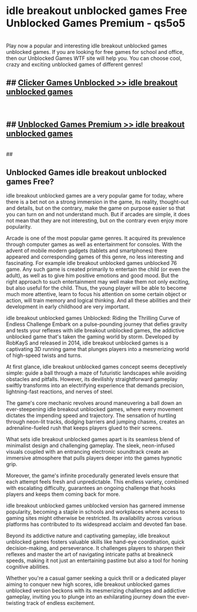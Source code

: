 # idle breakout unblocked games  Free Unblocked Games Premium - qs5o5 <br>
<br>
Play now a popular and interesting idle breakout unblocked games unblocked games. If you are looking for free games for school and office, then our Unblocked Games WTF site will help you. You can choose cool, crazy and exciting unblocked games of different genres!


## ##  [Clicker Games Unblocked >> idle breakout unblocked games](http://freeplayer.one?title=idle_breakout_unblocked_games&ref=UGames)
  <br>

##  ## [Unblocked Games Premium >> idle breakout unblocked games](http://freeplayer.one?title=idle_breakout_unblocked_games&ref=UGames)
  <br>
  ##



## Unblocked Games idle breakout unblocked games Free?

idle breakout unblocked games are a very popular game for today, where there is a bet not on a strong immersion in the game, its reality, thought-out and details, but on the contrary, make the game on purpose easier so that you can turn on and not understand much. But if arcades are simple, it does not mean that they are not interesting, but on the contrary even enjoy more popularity.

Arcade is one of the most popular game genres. It acquired its prevalence through computer games as well as entertainment for consoles. With the advent of mobile modern gadgets (tablets and smartphones) there appeared and corresponding games of this genre, no less interesting and fascinating. For example idle breakout unblocked games unblocked 76 game. Any such game is created primarily to entertain the child (or even the adult), as well as to give him positive emotions and good mood. But the right approach to such entertainment may well make them not only exciting, but also useful for the child. Thus, the young player will be able to become much more attentive, learn to focus his attention on some certain object or action, will train memory and logical thinking. And all these abilities and their development in early childhood are very important.

idle breakout unblocked games Unblocked: Riding the Thrilling Curve of Endless Challenge
Embark on a pulse-pounding journey that defies gravity and tests your reflexes with idle breakout unblocked games, the addictive unblocked game that's taken the gaming world by storm. Developed by RobKayS and released in 2014, idle breakout unblocked games is a captivating 3D running game that plunges players into a mesmerizing world of high-speed twists and turns.

At first glance, idle breakout unblocked games concept seems deceptively simple: guide a ball through a maze of futuristic landscapes while avoiding obstacles and pitfalls. However, its devilishly straightforward gameplay swiftly transforms into an electrifying experience that demands precision, lightning-fast reactions, and nerves of steel.

The game's core mechanic revolves around maneuvering a ball down an ever-steepening idle breakout unblocked games, where every movement dictates the impending speed and trajectory. The sensation of hurtling through neon-lit tracks, dodging barriers and jumping chasms, creates an adrenaline-fueled rush that keeps players glued to their screens.

What sets idle breakout unblocked games apart is its seamless blend of minimalist design and challenging gameplay. The sleek, neon-infused visuals coupled with an entrancing electronic soundtrack create an immersive atmosphere that pulls players deeper into the games hypnotic grip.

Moreover, the game's infinite procedurally generated levels ensure that each attempt feels fresh and unpredictable. This endless variety, combined with escalating difficulty, guarantees an ongoing challenge that hooks players and keeps them coming back for more.

idle breakout unblocked games unblocked version has garnered immense popularity, becoming a staple in schools and workplaces where access to gaming sites might otherwise be restricted. Its availability across various platforms has contributed to its widespread acclaim and devoted fan base.

Beyond its addictive nature and captivating gameplay, idle breakout unblocked games fosters valuable skills like hand-eye coordination, quick decision-making, and perseverance. It challenges players to sharpen their reflexes and master the art of navigating intricate paths at breakneck speeds, making it not just an entertaining pastime but also a tool for honing cognitive abilities.

Whether you're a casual gamer seeking a quick thrill or a dedicated player aiming to conquer new high scores, idle breakout unblocked games unblocked version beckons with its mesmerizing challenges and addictive gameplay, inviting you to plunge into an exhilarating journey down the ever-twisting track of endless excitement.